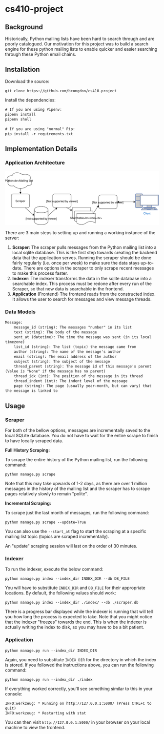 # cs410-project

## Background

Historically, Python mailing lists have been hard to search through and are poorly catalogued. Our motivation for this project
was to build a search engine for these python mailing lists to enable quicker and easier searching through these Python email chains.

## Installation

Download the source:

```
git clone https://github.com/bcongdon/cs410-project
```

Install the dependencies:

```
# If you are using Pipenv:
pipenv install
pipenv shell

# If you are using "normal" Pip:
pip install -r requirements.txt
```

## Implementation Details

### Application Architecture

![architecture](img/architecture.svg)

There are 3 main steps to setting up and running a working instance of the server:

1. **Scraper**: The scraper pulls messages from the Python mailing list into a local sqlite database. This is the first step towards creating the backend data that the application serves. Running the scraper should be done fairly regularly (i.e. once per week) to make sure the data stays up-to-date. There are options in the scraper to only scrape recent messages to make this process faster.
1. **Indexer**: The indexer transforms the data in the sqlite database into a searchable index. This process must be redone after every run of the Scraper, so that new data is searchable in the frontend.
1. **Application** (Frontend) The frontend reads from the constructed index. It allows the user to search for messages and view message threads.

### Data Models
```
Message:
    message_id (string): The messages "number" in its list
    text (string): The body of the message
    sent_at (datetime): The time the message was sent (in its local timezone)
    list_id (string): The list (topic) the message came from
    author (string): The name of the message's author
    email (string): The email address of the author
    subject (string): The subject of the message
    thread_parent (string): The message id of this message's parent (Value is "None" if the message has no parent)
    thread_idx (int): The position of the message in its thread
    thread_indent (int): The indent level of the message
    page (string): The page (usually year-month, but can vary) that the message is linked to
```
## Usage

### Scraper

For both of the bellow options, messages are incrementally saved to the local SQLite database. You do not have to wait for the entire scrape to finish to have locally scraped data.

**Full History Scraping:**

To scrape the entire history of the Python mailing list, run the following command:
```
python manage.py scrape
```

Note that this may take upwards of 1-2 days, as there are over 1 million messages in the history of the mailing list and the scraper has to scrape pages relatively slowly to remain "polite".

**Incremental Scraping:**

To scrape just the last month of messages, run the following command:
```
python manage.py scrape --update=True
```

You can also use the `--start_at` flag to start the scraping at a specific mailing list topic (topics are scraped incrementally).

An "update" scraping session will last on the order of 30 minutes.

### Indexer

To run the indexer, execute the below command:
```
python manage.py index --index_dir INDEX_DIR --db DB_FILE
```

You will have to substitute `INDEX_DIR` and `DB_FILE` for their appropriate locations. By default, the following values should work:

```
python manage.py index --index_dir ./index/ --db ./scraper.db
```

There is a progress bar displayed while the indexer is running that will tell you how long the process is expected to take. Note that you might notice that the indexer "freezes" towards the end. This is when the indexer is actually writing the index to disk, so you may have to be a bit patient.

### Application

```
python manage.py run --index_dir INDEX_DIR
```

Again, you need to substitute `INDEX_DIR` for the directory in which the index is stored. If you followed the instructions above, you can run the following command:

```
python manage.py run --index_dir ./index
```

If everything worked correctly, you'll see something similar to this in your console:

```
INFO:werkzeug: * Running on http://127.0.0.1:5000/ (Press CTRL+C to quit)
INFO:werkzeug: * Restarting with stat
```

You can then visit `http://127.0.0.1:5000/` in your browser on your local machine to view the frontend.
